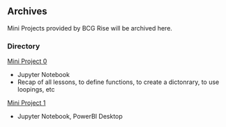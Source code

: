 <!-- FAQ Section Starts -->
## Archives
Mini Projects provided by BCG Rise will be archived here.

<!-- FAQ Section Ends -->


<!-- MAP Section Starts -->
### Directory
[Mini Project 0](https://github.com/mommafish/BCG_Rise/tree/main/Mini_Projects/Mini_Project_0)
* Jupyter Notebook
* Recap of all lessons, to define functions, to create a dictonrary, to use loopings, etc

[Mini Project 1]()
* Jupyter Notebook, PowerBI Desktop

<!-- MAP Section Ends -->